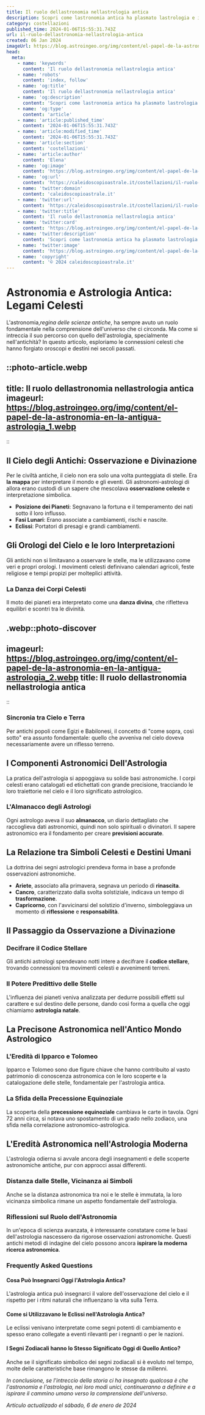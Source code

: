 ```yaml
---
title: Il ruolo dellastronomia nellastrologia antica
description: Scopri come lastronomia antica ha plasmato lastrologia e influenzato culture e società nel nostro blog esclusivo. #Astronomia&Astrologia
category: costellazioni
published_time: 2024-01-06T15:55:31.743Z
url: il-ruolo-dellastronomia-nellastrologia-antica
created: 06 Jan 2024
imageUrl: https://blog.astroingeo.org/img/content/el-papel-de-la-astronomia-en-la-antigua-astrologia_1.webp
head:
  meta:
    - name: 'keywords'
      content: 'Il ruolo dellastronomia nellastrologia antica'
    - name: 'robots'
      content: 'index, follow'
    - name: 'og:title'
      content: 'Il ruolo dellastronomia nellastrologia antica'
    - name: 'og:description'
      content: 'Scopri come lastronomia antica ha plasmato lastrologia e influenzato culture e società nel nostro blog esclusivo. #Astronomia&Astrologia'
    - name: 'og:type'
      content: 'article'
    - name: 'article:published_time'
      content: '2024-01-06T15:55:31.743Z'
    - name: 'article:modified_time'
      content: '2024-01-06T15:55:31.743Z'
    - name: 'article:section'
      content: 'costellazioni'
    - name: 'article:author'
      content: 'Elena'
    - name: 'og:image'
      content: 'https://blog.astroingeo.org/img/content/el-papel-de-la-astronomia-en-la-antigua-astrologia_1.webp'
    - name: 'og:url'
      content: 'https://caleidoscopioastrale.it/costellazioni/il-ruolo-dellastronomia-nellastrologia-antica'
    - name: 'twitter:domain'
      content: 'caleidoscopioastrale.it'
    - name: 'twitter:url'
      content: 'https://caleidoscopioastrale.it/costellazioni/il-ruolo-dellastronomia-nellastrologia-antica'
    - name: 'twitter:title'
      content: 'Il ruolo dellastronomia nellastrologia antica'
    - name: 'twitter:card'
      content: 'https://blog.astroingeo.org/img/content/el-papel-de-la-astronomia-en-la-antigua-astrologia_1.webp'
    - name: 'twitter:description'
      content: 'Scopri come lastronomia antica ha plasmato lastrologia e influenzato culture e società nel nostro blog esclusivo. #Astronomia&Astrologia'
    - name: 'twitter:image'
      content: 'https://blog.astroingeo.org/img/content/el-papel-de-la-astronomia-en-la-antigua-astrologia_1.webp'
    - name: 'copyright'
      content: '© 2024 caleidoscopioastrale.it'
---
```

# Astronomia e Astrologia Antica: Legami Celesti

L'astronomia,*regina delle scienze antiche*, ha sempre avuto un ruolo fondamentale nella comprensione dell'universo che ci circonda. Ma come si intreccia il suo percorso con quello dell'astrologia, specialmente nell'antichità? In questo articolo, esploriamo le connessioni celesti che hanno forgiato oroscopi e destini nei secoli passati.

::photo-article.webp
---
title: Il ruolo dellastronomia nellastrologia antica
imageurl: https://blog.astroingeo.org/img/content/el-papel-de-la-astronomia-en-la-antigua-astrologia_1.webp
---
::

## Il Cielo degli Antichi: Osservazione e Divinazione

Per le civiltà antiche, il cielo non era solo una volta punteggiata di stelle. Era **la mappa** per interpretare il mondo e gli eventi. Gli astronomi-astrologi di allora erano custodi di un sapere che mescolava **osservazione celeste** e interpretazione simbolica.

- **Posizione dei Pianeti**: Segnavano la fortuna e il temperamento dei nati sotto il loro influsso.
- **Fasi Lunari**: Erano associate a cambiamenti, rischi e nascite.
- **Eclissi**: Portatori di presagi e grandi cambiamenti.

## Gli Orologi del Cielo e le loro Interpretazioni

Gli antichi non si limitavano a osservare le stelle, ma le utilizzavano come veri e propri orologi. I movimenti celesti definivano calendari agricoli, feste religiose e tempi propizi per molteplici attività.

### La Danza dei Corpi Celesti

Il moto dei pianeti era interpretato come una **danza divina**, che rifletteva equilibri e scontri tra le divinità.

.webp::photo-discover
---
imageurl: https://blog.astroingeo.org/img/content/el-papel-de-la-astronomia-en-la-antigua-astrologia_2.webp
title: Il ruolo dellastronomia nellastrologia antica
---
::

### Sincronia tra Cielo e Terra

Per antichi popoli come Egizi e Babilonesi, il concetto di "come sopra, così sotto" era assunto fondamentale: quello che avveniva nel cielo doveva necessariamente avere un riflesso terreno.

## I Componenti Astronomici Dell'Astrologia

La pratica dell'astrologia si appoggiava su solide basi astronomiche. I corpi celesti erano catalogati ed etichettati con grande precisione, tracciando le loro traiettorie nel cielo e il loro significato astrologico.

### L'Almanacco degli Astrologi

Ogni astrologo aveva il suo **almanacco**, un diario dettagliato che raccoglieva dati astronomici, quindi non solo spirituali o divinatori. Il sapere astronomico era il fondamento per creare **previsioni accurate**.

## La Relazione tra Simboli Celesti e Destini Umani

La dottrina dei segni astrologici prendeva forma in base a profonde osservazioni astronomiche.

- **Ariete**, associato alla primavera, segnava un periodo di **rinascita**.
- **Cancro**, caratterizzato dalla svolta solstiziale, indicava un tempo di **trasformazione**.
- **Capricorno**, con l'avvicinarsi del solstizio d'inverno, simboleggiava un momento di **riflessione** e **responsabilità**.

## Il Passaggio da Osservazione a Divinazione

### Decifrare il Codice Stellare

Gli antichi astrologi spendevano notti intere a decifrare il **codice stellare**, trovando connessioni tra movimenti celesti e avvenimenti terreni.

### Il Potere Predittivo delle Stelle

L'influenza dei pianeti veniva analizzata per dedurre possibili effetti sul carattere e sul destino delle persone, dando così forma a quella che oggi chiamiamo **astrologia natale**.

## La Precisone Astronomica nell'Antico Mondo Astrologico

### L'Eredità di Ipparco e Tolomeo

Ipparco e Tolomeo sono due figure chiave che hanno contribuito al vasto patrimonio di conoscenza astronomica con le loro scoperte e la catalogazione delle stelle, fondamentale per l'astrologia antica.

### La Sfida della Precessione Equinoziale

La scoperta della **precessione equinoziale** cambiava le carte in tavola. Ogni 72 anni circa, si notava uno spostamento di un grado nello zodiaco, una sfida nella correlazione astronomico-astrologica.

## L'Eredità Astronomica nell'Astrologia Moderna

L'astrologia odierna si avvale ancora degli insegnamenti e delle scoperte astronomiche antiche, pur con approcci assai differenti.

### Distanza dalle Stelle, Vicinanza ai Simboli

Anche se la distanza astronomica tra noi e le stelle è immutata, la loro vicinanza simbolica rimane un aspetto fondamentale dell'astrologia.

### Riflessioni sul Ruolo dell'Astronomia

In un'epoca di scienza avanzata, è interessante constatare come le basi dell'astrologia nascessero da rigorose osservazioni astronomiche. Questi antichi metodi di indagine del cielo possono ancora **ispirare la moderna ricerca astronomica**.

### **Frequently Asked Questions**

#### Cosa Può Insegnarci Oggi l'Astrologia Antica?
L'astrologia antica può insegnarci il valore dell'osservazione del cielo e il rispetto per i ritmi naturali che influenzano la vita sulla Terra.

#### Come si Utilizzavano le Eclissi nell'Astrologia Antica?
Le eclissi venivano interpretate come segni potenti di cambiamento e spesso erano collegate a eventi rilevanti per i regnanti o per le nazioni.

#### I Segni Zodiacali hanno lo Stesso Significato Oggi di Quello Antico?
Anche se il significato simbolico dei segni zodiacali si è evoluto nel tempo, molte delle caratteristiche base rimangono le stesse da millenni.

*In conclusione, se l'intreccio della storia ci ha insegnato qualcosa è che l'astronomia e l'astrologia, nei loro modi unici, continueranno a definire e a ispirare il cammino umano verso la comprensione dell'universo*.

_Artículo actualizado el sábado, 6 de enero de 2024_